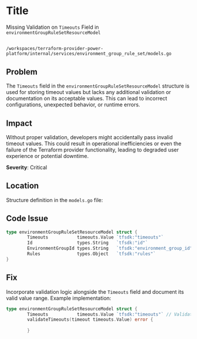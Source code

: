 # Title

Missing Validation on `Timeouts` Field in `environmentGroupRuleSetResourceModel`

##

`/workspaces/terraform-provider-power-platform/internal/services/environment_group_rule_set/models.go`

## Problem

The `Timeouts` field in the `environmentGroupRuleSetResourceModel` structure is used for storing timeout values but lacks any additional validation or documentation on its acceptable values. This can lead to incorrect configurations, unexpected behavior, or runtime errors.

## Impact

Without proper validation, developers might accidentally pass invalid timeout values. This could result in operational inefficiencies or even the failure of the Terraform provider functionality, leading to degraded user experience or potential downtime.

**Severity**: Critical

## Location

Structure definition in the `models.go` file:

## Code Issue

```go
type environmentGroupRuleSetResourceModel struct {
		Timeouts           timeouts.Value `tfsdk:"timeouts"`
		Id                 types.String   `tfsdk:"id"`
		EnvironmentGroupId types.String   `tfsdk:"environment_group_id"`
		Rules              types.Object   `tfsdk:"rules"`
}
```

## Fix

Incorporate validation logic alongside the `Timeouts` field and document its valid value range. Example implementation:

```go
type environmentGroupRuleSetResourceModel struct {
		Timeouts           timeouts.Value `tfsdk:"timeouts"` // Validation required here
		validateTimeouts(timeout timeouts.Value) error {
        
        }
```